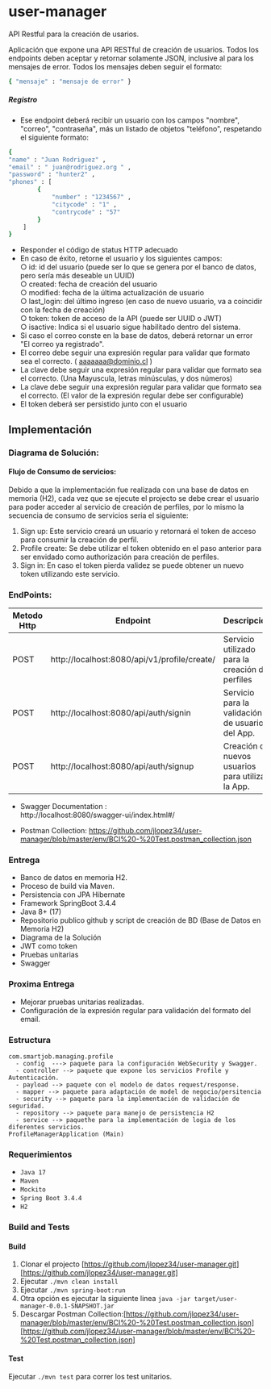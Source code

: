 # user-manager
API Restful para la creación de usarios.

Aplicación que expone una API RESTful de creación de usuarios.
Todos los endpoints deben aceptar y retornar solamente JSON, inclusive al para los mensajes de error.
Todos los mensajes deben seguir el formato:
```bash
{ "mensaje" : "mensaje de error" }
```
##### Registro

- Ese endpoint deberá recibir un usuario con los campos "nombre", "correo", "contraseña", más
un listado de objetos "teléfono", respetando el siguiente formato:
```bash
{
"name" : "Juan Rodriguez" ,
"email" : " juan@rodriguez.org " ,
"password" : "hunter2" ,
"phones" : [
        {
            "number" : "1234567" ,
            "citycode" : "1" ,
            "contrycode" : "57"
        }
    ]
}
```
- Responder el código de status HTTP adecuado
- En caso de éxito, retorne el usuario y los siguientes campos:  
○ id: id del usuario (puede ser lo que se genera por el banco de datos, pero sería más
deseable un UUID)  
○ created: fecha de creación del usuario   
○ modified: fecha de la última actualización de usuario   
○ last_login: del último ingreso (en caso de nuevo usuario, va a coincidir con la fecha
de creación)  
○ token: token de acceso de la API (puede ser UUID o JWT)  
○ isactive: Indica si el usuario sigue habilitado dentro del sistema.
- Si caso el correo conste en la base de datos, deberá retornar un error "El correo ya
registrado".
- El correo debe seguir una expresión regular para validar que formato sea el correcto.
( aaaaaaa@dominio.cl )
- La clave debe seguir una expresión regular para validar que formato sea el correcto. (Una
Mayuscula, letras minúsculas, y dos números)
- La clave debe seguir una expresión regular para validar que formato sea el correcto. (El
  valor de la expresión regular debe ser configurable)
- El token deberá ser persistido junto con el usuario

## Implementación

### Diagrama de Solución:
#### Flujo de Consumo de servicios:

Debido a que la implementación fue realizada con una base de datos en memoria (H2), cada vez que se ejecute el projecto
se debe crear el usuario para poder acceder al servicio de creación de perfiles, por lo mismo la secuencia de consumo
de servicios seria el siguiente:  
1. Sign up: Este servicio creará un usuario y retornará el token de acceso para consumir la creación de perfil.
2. Profile create: Se debe utilizar el token obtenido en el paso anterior para ser envidado como authorización para creación de perfiles.
3. Sign in: En caso el token pierda validez se puede obtener un nuevo token utilizando este servicio. 


### EndPoints:
| Metodo Http | Endpoint                                     | Descripción                                       |
|-------------|----------------------------------------------|---------------------------------------------------|
| POST        | http://localhost:8080/api/v1/profile/create/ | Servicio utilizado para la creación de perfiles   |
| POST        | http://localhost:8080/api/auth/signin        | Servicio para la validación de usuarios del App.  |
| POST        | http://localhost:8080/api/auth/signup        | Creación de nuevos usuarios para utilizar la App. |

* Swagger Documentation :  
  http://localhost:8080/swagger-ui/index.html#/

* Postman Collection:
  https://github.com/jlopez34/user-manager/blob/master/env/BCI%20-%20Test.postman_collection.json

### Entrega

* Banco de datos en memoria H2.
* Proceso de build via Maven.
* Persistencia con JPA Hibernate
* Framework SpringBoot  3.4.4
* Java 8+ (17)
* Repositorio publico github y script de creación de BD (Base de Datos en Memoria H2)
* Diagrama de la Solución
* JWT como token
* Pruebas unitarias
* Swagger

### Proxima Entrega

* Mejorar pruebas unitarias realizadas.
* Configuración de la expresión regular para validación del formato del email.


### Estructura 
```
com.smartjob.managing.profile 
  - config  ---> paquete para la configuración WebSecurity y Swagger. 
  - controller --> paquete que expone los servicios Profile y Autenticación.
  - payload --> paquete con el modelo de datos request/response.
  - mapper --> paquete para adaptación de model de negocio/persitencia
  - security --> paquete para la implementación de validación de seguridad.
  - repository --> paquete para manejo de persistencia H2
  - service --> paquethe para la implementación de logia de los diferentes servicios.
ProfileManagerApplication (Main)
```
### Requerimientos

* `Java 17`
* `Maven`
* `Mockito`
* `Spring Boot 3.4.4`
* `H2`

### Build and Tests
#### Build

1. Clonar el projecto [https://github.com/jlopez34/user-manager.git][https://github.com/jlopez34/user-manager.git]
2. Ejecutar `./mvn clean install`
3. Ejecutar `./mvn spring-boot:run`
4. Otra opción es ejecutar la siguiente linea `java -jar target/user-manager-0.0.1-SNAPSHOT.jar`
5. Descargar Postman Collection:[https://github.com/jlopez34/user-manager/blob/master/env/BCI%20-%20Test.postman_collection.json][https://github.com/jlopez34/user-manager/blob/master/env/BCI%20-%20Test.postman_collection.json]

#### Test
Ejecutar `./mvn test` para correr los test unitarios.<br>

[https://github.com/jlopez34/user-manager.git]: https://github.com/jlopez34/user-manager

[https://github.com/jlopez34/user-manager/blob/master/env/BCI%20-%20Test.postman_collection.json]: https://github.com/jlopez34/user-manager/blob/master/env/BCI%20-%20Test.postman_collection.json

